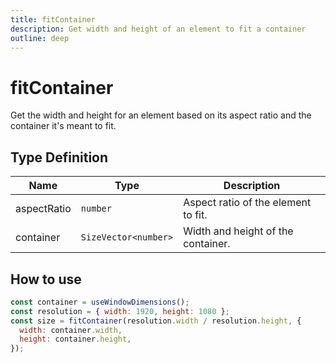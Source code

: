 ```yaml
---
title: fitContainer
description: Get width and height of an element to fit a container
outline: deep
---
```


# fitContainer

Get the width and height for an element based on its aspect ratio and the container it's meant to fit.

## Type Definition

| Name        | Type                 | Description                         |
| ----------- | -------------------- | ----------------------------------- |
| aspectRatio | `number`             | Aspect ratio of the element to fit. |
| container   | `SizeVector<number>` | Width and height of the container.  |

## How to use

```js
const container = useWindowDimensions();
const resolution = { width: 1920, height: 1080 };
const size = fitContainer(resolution.width / resolution.height, {
  width: container.width,
  height: container.height,
});
```
